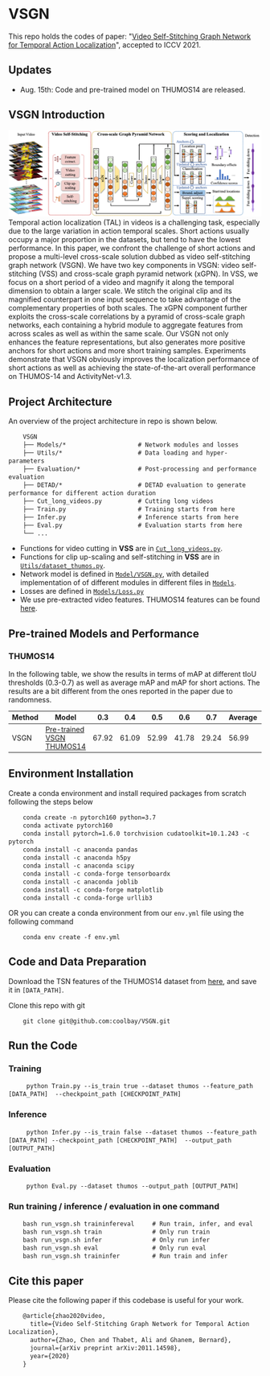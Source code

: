 
# VSGN

This repo holds the codes of paper: "[Video Self-Stitching Graph Network for Temporal Action Localization](https://arxiv.org/abs/2011.14598)", accepted to ICCV 2021.

## Updates
 - Aug. 15th: Code and pre-trained model on THUMOS14 are released.

## VSGN Introduction
![VSGN Overview](./VSGN_overview.png)
Temporal action localization (TAL) in videos is a challenging task, especially due to the large variation in action temporal scales. Short actions usually occupy a major proportion in the datasets, but tend to have the lowest performance. In this paper, we confront the challenge of short actions and propose a multi-level cross-scale solution dubbed as video self-stitching graph network (VSGN). We have two key components in VSGN: video self-stitching (VSS) and cross-scale graph pyramid network (xGPN). In VSS, we focus on a short period of a video and magnify it along the temporal dimension to obtain a larger scale. We stitch the original clip and its magnified counterpart in one input sequence to take advantage of the complementary properties of both scales. The xGPN component further exploits the cross-scale correlations by a pyramid of cross-scale graph networks, each containing a hybrid module to aggregate features from across scales as well as within the same scale. Our VSGN not only enhances the feature representations, but also generates more positive anchors for short actions and more short training samples. Experiments demonstrate that VSGN obviously improves the localization performance of short actions as well as achieving the state-of-the-art overall performance on THUMOS-14 and ActivityNet-v1.3.

## Project Architecture
An overview of the project architecture in repo is shown below.
```
    VSGN                            
    ├── Models/*                    # Network modules and losses
    ├── Utils/*                     # Data loading and hyper-parameters
    ├── Evaluation/*                # Post-processing and performance evaluation
    ├── DETAD/*                     # DETAD evaluation to generate performance for different action duration   
    ├── Cut_long_videos.py          # Cutting long videos      
    ├── Train.py                    # Training starts from here      
    ├── Infer.py                    # Inference starts from here    
    ├── Eval.py                     # Evaluation starts from here             
    └── ...
```
- Functions for video cutting in **VSS** are in [`Cut_long_videos.py`](./Cut_long_videos.py).
- Functions for clip up-scaling and self-stitching in **VSS** are in [`Utils/dataset_thumos.py`](./Utils/dataset_thumos.py).
- Network model is defined in [`Model/VSGN.py`](./Models/VSGN.py), with detailed implementation of of different modules in different files in [`Models`](./Models).
- Losses are defined in [`Models/Loss.py`](./Models/Loss.py)
- We use pre-extracted video features. THUMOS14 features can be found [here](https://drive.google.com/drive/folders/1-19PgCRTTNfy2RWGErvUUlT0_3J-qEb8).


## Pre-trained Models and Performance

### THUMOS14

In the following table, we show the results in terms of mAP at different tIoU thresholds (0.3-0.7) as well as average mAP and mAP for short actions. The results are a bit different from the ones reported in the paper due to randomness.

| Method  | Model  | 0.3    | 0.4    | 0.5    | 0.6     | 0.7       | Average | Short  |
|---------|--------|-----   |--------|-----   |-----    |-------    |---------|--------|
| VSGN    | [Pre-trained VSGN THUMOS14](https://github.com/coolbay/VSGN/releases/download/VSGN_THUMOS14_MODEL/best.pth.tar) | 67.92 | 61.09 | 52.99 | 41.78  | 29.24    | 56.99  | 56.5 |





## Environment Installation
Create a conda environment and install required packages from scratch following the steps below
```
    conda create -n pytorch160 python=3.7 
    conda activate pytorch160   
    conda install pytorch=1.6.0 torchvision cudatoolkit=10.1.243 -c pytorch   
    conda install -c anaconda pandas    
    conda install -c anaconda h5py  
    conda install -c anaconda scipy 
    conda install -c conda-forge tensorboardx   
    conda install -c anaconda joblib    
    conda install -c conda-forge matplotlib 
    conda install -c conda-forge urllib3
```
OR you can create a conda environment from our `env.yml` file using the following command
```
    conda env create -f env.yml
```


## Code and Data Preparation
Download the TSN features of the THUMOS14 dataset from [here](https://drive.google.com/drive/folders/1-19PgCRTTNfy2RWGErvUUlT0_3J-qEb8), and save it in `[DATA_PATH]`.


Clone this repo with git
```
    git clone git@github.com:coolbay/VSGN.git
```

## Run the Code
### Training

```    
     python Train.py --is_train true --dataset thumos --feature_path [DATA_PATH]  --checkpoint_path [CHECKPOINT_PATH]  
```
### Inference
```
     python Infer.py --is_train false --dataset thumos --feature_path [DATA_PATH] --checkpoint_path [CHECKPOINT_PATH]  --output_path [OUTPUT_PATH]   
```
### Evaluation
```
     python Eval.py --dataset thumos --output_path [OUTPUT_PATH]
```
### Run training / inference / evaluation in one command
```
    bash run_vsgn.sh traininfereval     # Run train, infer, and eval 
    bash run_vsgn.sh train              # Only run train
    bash run_vsgn.sh infer              # Only run infer
    bash run_vsgn.sh eval               # Only run eval
    bash run_vsgn.sh traininfer         # Run train and infer
```
## Cite this paper
Please cite the following paper if this codebase is useful for your work.
```
    @article{zhao2020video,
      title={Video Self-Stitching Graph Network for Temporal Action Localization},
      author={Zhao, Chen and Thabet, Ali and Ghanem, Bernard},
      journal={arXiv preprint arXiv:2011.14598},
      year={2020}
    }
```



[comment]: <> (test_info.mat)

[comment]: <> (val_info.mat)

[comment]: <> (thumos_classes_idx.json)

[comment]: <> (3. thumos14_test_groundtruth.csv)

[comment]: <> (5. thumos_gt.json)

[comment]: <> (6. test_Annotation.csv)

